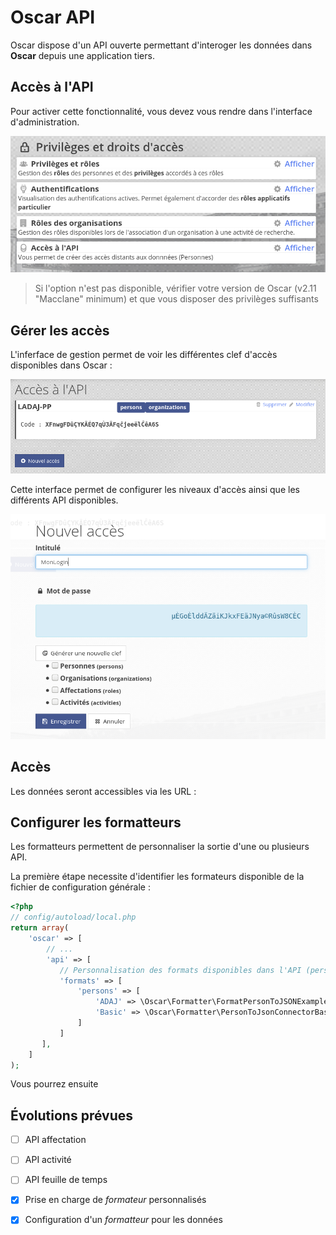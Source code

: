 # Oscar API

Oscar dispose d'un API ouverte permettant d'interoger les données dans **Oscar** depuis une application tiers. 


## Accès à l'API

Pour activer cette fonctionnalité, vous devez vous rendre dans l'interface d'administration.

![Configuration de l'API oscar](images/oscar-api.png)

> Si l'option n'est pas disponible, vérifier votre version de Oscar (v2.11 "Macclane" minimum) et que vous disposer des privilèges suffisants

## Gérer les accès

L'inferface de gestion permet de voir les différentes clef d'accès disponibles dans Oscar : 

![Configuration de l'API oscar](images/oscar-api-list.png)

Cette interface permet de configurer les niveaux d'accès ainsi que les différents API disponibles.

![Configuration de l'API oscar](images/oscar-api-fiche.png)
 

## Accès

Les données seront accessibles via les URL : 


## Configurer les formatteurs

Les formatteurs permettent de personnaliser la sortie d'une ou plusieurs API.

La première étape necessite d'identifier les formateurs disponible de la fichier de configuration générale : 

```php
<?php
// config/autoload/local.php
return array(
    'oscar' => [
        // ...
        'api' => [
           // Personnalisation des formats disponibles dans l'API (persons)
           'formats' => [
               'persons' => [
                   'ADAJ' => \Oscar\Formatter\FormatPersonToJSONExample::class,
                   'Basic' => \Oscar\Formatter\PersonToJsonConnectorBasicFormatter::class
               ]
           ]
       ],
    ]
);
```

Vous pourrez ensuite

## Évolutions prévues

 - [ ] API affectation
 - [ ] API activité
 - [ ] API feuille de temps
 - [x] Prise en charge de *formateur* personnalisés
 - [x] Configuration d'un *formatteur* pour les données


